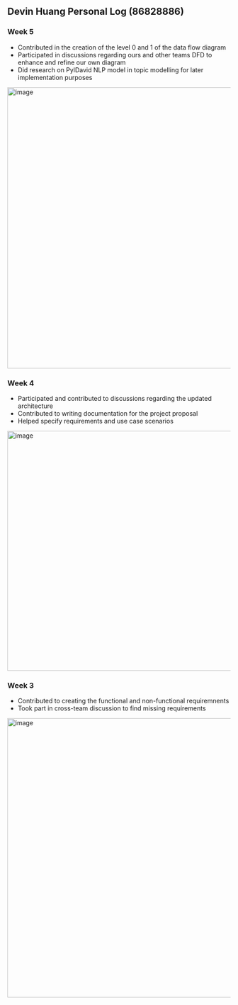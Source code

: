 ## Devin Huang Personal Log (86828886)

### Week 5
- Contributed in the creation of the level 0 and 1 of the data flow diagram
- Participated in discussions regarding ours and other teams DFD to enhance and refine our own diagram
- Did research on PylDavid NLP model in topic modelling for later implementation purposes

<img width="1083" height="635" alt="image" src="https://github.com/user-attachments/assets/67bc560b-ba19-4757-baf4-8fe9cba5ee4d" />

### Week 4
- Participated and contributed to discussions regarding the updated architecture  
- Contributed to writing documentation for the project proposal  
- Helped specify requirements and use case scenarios

<img width="1074" height="542" alt="image" src="https://github.com/user-attachments/assets/c86b1365-289d-4c10-8ac1-b36dfb24e5fb" />

### Week 3
- Contributed to creating the functional and non-functional requiremnents
- Took part in cross-team discussion to find missing requirements

<img width="1075" height="631" alt="image" src="https://github.com/user-attachments/assets/b33b2f49-de35-4c00-9b39-346294c60094" />


